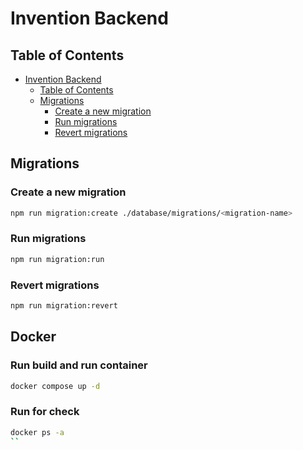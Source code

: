 # Invention Backend

## Table of Contents

- [Invention Backend](#invention-backend)
  - [Table of Contents](#table-of-contents)
  - [Migrations](#migrations)
    - [Create a new migration](#create-a-new-migration)
    - [Run migrations](#run-migrations)
    - [Revert migrations](#revert-migrations)

## Migrations

### Create a new migration

```bash
npm run migration:create ./database/migrations/<migration-name>
```

### Run migrations

```bash
npm run migration:run
```

### Revert migrations

```bash
npm run migration:revert
```

## Docker

### Run build and run container

```bash
docker compose up -d
```

### Run for check

```bash
docker ps -a
``
